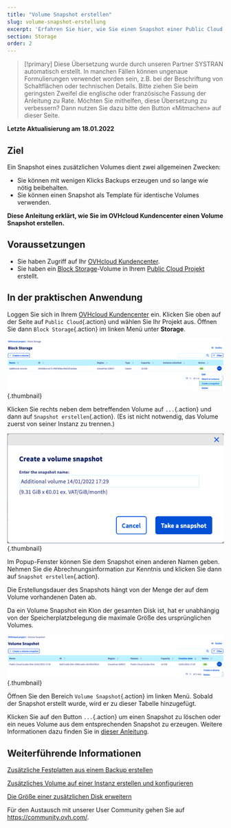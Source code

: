 ```yaml
---
title: "Volume Snapshot erstellen"
slug: volume-snapshot-erstellung
excerpt: 'Erfahren Sie hier, wie Sie einen Snapshot einer Public Cloud Disk erstellen'
section: Storage
order: 2
---
```


> [!primary]
> Diese Übersetzung wurde durch unseren Partner SYSTRAN automatisch erstellt. In manchen Fällen können ungenaue Formulierungen verwendet worden sein, z.B. bei der Beschriftung von Schaltflächen oder technischen Details. Bitte ziehen Sie beim geringsten Zweifel die englische oder französische Fassung der Anleitung zu Rate. Möchten Sie mithelfen, diese Übersetzung zu verbessern? Dann nutzen Sie dazu bitte den Button «Mitmachen» auf dieser Seite.
>

**Letzte Aktualisierung am 18.01.2022**

## Ziel

Ein Snapshot eines zusätzlichen Volumes dient zwei allgemeinen Zwecken:

- Sie können mit wenigen Klicks Backups erzeugen und so lange wie nötig beibehalten.
- Sie können einen Snapshot als Template für identische Volumes verwenden.

**Diese Anleitung erklärt, wie Sie im OVHcloud Kundencenter einen Volume Snapshot erstellen.**

## Voraussetzungen

- Sie haben Zugriff auf Ihr [OVHcloud Kundencenter](https://www.ovh.com/auth/?action=gotomanager&from=https://www.ovh.de/&ovhSubsidiary=de).
- Sie haben ein [Block Storage](../erstellen_zustzliche_festplatte_public_cloud/)-Volume in Ihrem [Public Cloud Projekt](https://www.ovhcloud.com/de/public-cloud/) erstellt.

## In der praktischen Anwendung

Loggen Sie sich in Ihrem [OVHcloud Kundencenter](https://www.ovh.com/auth/?action=gotomanager&from=https://www.ovh.de/&ovhSubsidiary=de) ein. Klicken Sie oben auf der Seite auf `Public Cloud`{.action} und wählen Sie Ihr Projekt aus. Öffnen Sie dann `Block Storage`{.action} im linken Menü unter **Storage**.

![Volume Snapshot](images/volume_snapshot01.png){.thumbnail}

Klicken Sie rechts neben dem betreffenden Volume auf `...`{.action} und dann auf `Snapshot erstellen`{.action}. (Es ist nicht notwendig, das Volume zuerst von seiner Instanz zu trennen.)

![Volume Snapshot](images/volume_snapshot02.png){.thumbnail}

Im Popup-Fenster können Sie dem Snapshot einen anderen Namen geben. Nehmen Sie die Abrechnungsinformation zur Kenntnis und klicken Sie dann auf `Snapshot erstellen`{.action}.

Die Erstellungsdauer des Snapshots hängt von der Menge der auf dem Volume vorhandenen Daten ab.

Da ein Volume Snapshot ein Klon der gesamten Disk ist, hat er unabhängig von der Speicherplatzbelegung die maximale Größe des ursprünglichen Volumes.

![Volume Snapshot](images/volume_snapshot03.png){.thumbnail}

Öffnen Sie den Bereich `Volume Snapshot`{.action} im linken Menü. Sobald der Snapshot erstellt wurde, wird er zu dieser Tabelle hinzugefügt.

Klicken Sie auf den Button `...`{.action} um einen Snapshot zu löschen oder ein neues Volume aus dem entsprechenden Snapshot zu erzeugen. Weitere Informationen dazu finden Sie in [dieser Anleitung](../create-volume-from-backup/).

## Weiterführende Informationen

[Zusätzliche Festplatten aus einem Backup erstellen](../create-volume-from-backup/)

[Zusätzliches Volume auf einer Instanz erstellen und konfigurieren](../erstellen_zustzliche_festplatte_public_cloud/)

[Die Größe einer zusätzlichen Disk erweitern](../ihre_zusatzliche_festplatte_vergroern/)

Für den Austausch mit unserer User Community gehen Sie auf <https://community.ovh.com/>.